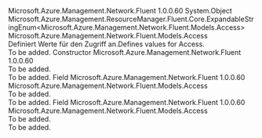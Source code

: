 <Type Name="Access" FullName="Microsoft.Azure.Management.Network.Fluent.Models.Access">
  <TypeSignature Language="C#" Value="public class Access : Microsoft.Azure.Management.ResourceManager.Fluent.Core.ExpandableStringEnum&lt;Microsoft.Azure.Management.Network.Fluent.Models.Access&gt;" />
  <TypeSignature Language="ILAsm" Value=".class public auto ansi beforefieldinit Access extends Microsoft.Azure.Management.ResourceManager.Fluent.Core.ExpandableStringEnum`1&lt;class Microsoft.Azure.Management.Network.Fluent.Models.Access&gt;" />
  <TypeSignature Language="DocId" Value="T:Microsoft.Azure.Management.Network.Fluent.Models.Access" />
  <TypeSignature Language="VB.NET" Value="Public Class Access&#xA;Inherits ExpandableStringEnum(Of Access)" />
  <TypeSignature Language="F#" Value="type Access = class&#xA;    inherit ExpandableStringEnum&lt;Access&gt;" />
  <AssemblyInfo>
    <AssemblyName>Microsoft.Azure.Management.Network.Fluent</AssemblyName>
    <AssemblyVersion>1.0.0.60</AssemblyVersion>
  </AssemblyInfo>
  <Base>
    <BaseTypeName>System.Object</BaseTypeName>
    <BaseTypeName FrameworkAlternate="azure-dotnet">Microsoft.Azure.Management.ResourceManager.Fluent.Core.ExpandableStringEnum&lt;Microsoft.Azure.Management.Network.Fluent.Models.Access&gt;</BaseTypeName>
    <BaseTypeArguments>
      <BaseTypeArgument TypeParamName="!0">Microsoft.Azure.Management.Network.Fluent.Models.Access</BaseTypeArgument>
    </BaseTypeArguments>
  </Base>
  <Interfaces />
  <Docs>
    <summary>
            <span data-ttu-id="0f5bc-101">Definiert Werte für den Zugriff an.</span><span class="sxs-lookup"><span data-stu-id="0f5bc-101">Defines values for Access.</span></span>
            </summary>
    <remarks>To be added.</remarks>
  </Docs>
  <Members>
    <Member MemberName=".ctor">
      <MemberSignature Language="C#" Value="public Access ();" />
      <MemberSignature Language="ILAsm" Value=".method public hidebysig specialname rtspecialname instance void .ctor() cil managed" />
      <MemberSignature Language="DocId" Value="M:Microsoft.Azure.Management.Network.Fluent.Models.Access.#ctor" />
      <MemberSignature Language="VB.NET" Value="Public Sub New ()" />
      <MemberType>Constructor</MemberType>
      <AssemblyInfo>
        <AssemblyName>Microsoft.Azure.Management.Network.Fluent</AssemblyName>
        <AssemblyVersion>1.0.0.60</AssemblyVersion>
      </AssemblyInfo>
      <Parameters />
      <Docs>
        <summary>To be added.</summary>
        <remarks>To be added.</remarks>
      </Docs>
    </Member>
    <Member MemberName="Allow">
      <MemberSignature Language="C#" Value="public static readonly Microsoft.Azure.Management.Network.Fluent.Models.Access Allow;" />
      <MemberSignature Language="ILAsm" Value=".field public static initonly class Microsoft.Azure.Management.Network.Fluent.Models.Access Allow" />
      <MemberSignature Language="DocId" Value="F:Microsoft.Azure.Management.Network.Fluent.Models.Access.Allow" />
      <MemberSignature Language="VB.NET" Value="Public Shared ReadOnly Allow As Access " />
      <MemberSignature Language="F#" Value=" staticval mutable Allow : Microsoft.Azure.Management.Network.Fluent.Models.Access" Usage="Microsoft.Azure.Management.Network.Fluent.Models.Access.Allow" />
      <MemberType>Field</MemberType>
      <AssemblyInfo>
        <AssemblyName>Microsoft.Azure.Management.Network.Fluent</AssemblyName>
        <AssemblyVersion>1.0.0.60</AssemblyVersion>
      </AssemblyInfo>
      <ReturnValue>
        <ReturnType>Microsoft.Azure.Management.Network.Fluent.Models.Access</ReturnType>
      </ReturnValue>
      <Docs>
        <summary>To be added.</summary>
        <remarks>To be added.</remarks>
      </Docs>
    </Member>
    <Member MemberName="Deny">
      <MemberSignature Language="C#" Value="public static readonly Microsoft.Azure.Management.Network.Fluent.Models.Access Deny;" />
      <MemberSignature Language="ILAsm" Value=".field public static initonly class Microsoft.Azure.Management.Network.Fluent.Models.Access Deny" />
      <MemberSignature Language="DocId" Value="F:Microsoft.Azure.Management.Network.Fluent.Models.Access.Deny" />
      <MemberSignature Language="VB.NET" Value="Public Shared ReadOnly Deny As Access " />
      <MemberSignature Language="F#" Value=" staticval mutable Deny : Microsoft.Azure.Management.Network.Fluent.Models.Access" Usage="Microsoft.Azure.Management.Network.Fluent.Models.Access.Deny" />
      <MemberType>Field</MemberType>
      <AssemblyInfo>
        <AssemblyName>Microsoft.Azure.Management.Network.Fluent</AssemblyName>
        <AssemblyVersion>1.0.0.60</AssemblyVersion>
      </AssemblyInfo>
      <ReturnValue>
        <ReturnType>Microsoft.Azure.Management.Network.Fluent.Models.Access</ReturnType>
      </ReturnValue>
      <Docs>
        <summary>To be added.</summary>
        <remarks>To be added.</remarks>
      </Docs>
    </Member>
  </Members>
</Type>